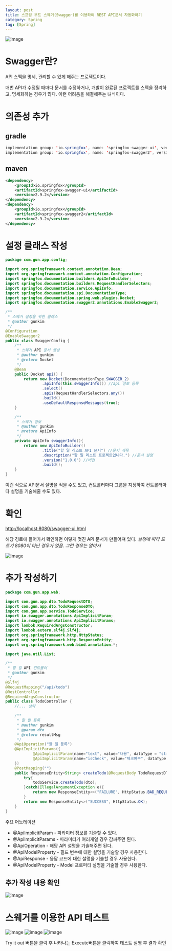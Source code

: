 ```yaml
---
layout: post
title: 스프링 부트 스웨거(Swagger)를 이용하여 REST API문서 자동화하기
category: Spring
tag: [Spring]
---
```


![image](https://user-images.githubusercontent.com/45007556/91055366-86702700-e65f-11ea-828c-795ba0452b3e.png)

# Swagger란?

API 스펙을 명세, 관리할 수 있게 해주는 프로젝트이다.

매번 API가 수정될 때마다 문서를 수정하거나, 개발이 완료된 프로젝트를 스펙을 정리하고, 명세화하는 경우가 많다. 이런 어려움을 해결해주는 녀석이다.

# 의존성 추가

## gradle

```java
implementation group: 'io.springfox', name: 'springfox-swagger-ui', version: '2.9.2'
implementation group: 'io.springfox', name: 'springfox-swagger2', version: '2.9.2'
```

## maven

```xml
<dependency>
    <groupId>io.springfox</groupId>
    <artifactId>springfox-swagger-ui</artifactId>
    <version>2.9.2</version>
</dependency>
<dependency>
    <groupId>io.springfox</groupId>
    <artifactId>springfox-swagger2</artifactId>
    <version>2.9.2</version>
</dependency>
```

# 설정 클래스 작성

```java
package com.gun.app.config;

import org.springframework.context.annotation.Bean;
import org.springframework.context.annotation.Configuration;
import springfox.documentation.builders.ApiInfoBuilder;
import springfox.documentation.builders.RequestHandlerSelectors;
import springfox.documentation.service.ApiInfo;
import springfox.documentation.spi.DocumentationType;
import springfox.documentation.spring.web.plugins.Docket;
import springfox.documentation.swagger2.annotations.EnableSwagger2;

/**
 * 스웨거 설정을 위한 클래스
 * @author gunkim
 */
@Configuration
@EnableSwagger2
public class SwaggerConfig {
    /**
     * 스웨거 API 문서 생성
     * @author gunkim
     * @return Docket
     */
    @Bean
    public Docket api() {
        return new Docket(DocumentationType.SWAGGER_2)
                .apiInfo(this.swaggerInfo()) //api 정보 등록
                .select()
                .apis(RequestHandlerSelectors.any())
                .build()
                .useDefaultResponseMessages(true);
    }

    /**
     * 스웨거 정보
     * @author gunkim
     * @return ApiInfo
     */
    private ApiInfo swaggerInfo(){
        return new ApiInfoBuilder()
                .title("할 일 리스트 API 문서") //문서 제목
                .description("할 일 리스트 프로젝트입니다.") //문서 설명
                .version("1.0.0") //버전
                .build();
    }
}
```

이런 식으로 API문서 설명을 적을 수도 있고, 컨트롤러마다 그룹을 지정하여 컨트롤러마다 설명을 기술해줄 수도 있다.

# 확인

[http://localhost:8080/swagger-ui.html](http://localhost:8080/swagger-ui.html)

해당 경로에 들어가서 확인하면 이렇게 멋진 API 문서가 만들어져 있다. _설정에 따라 포트가 8080이 아닌 경우가 있음. 그런 경우는 알아서_

![image](https://user-images.githubusercontent.com/45007556/91055540-c0d9c400-e65f-11ea-8717-889157a001c3.png)

# 추가 작성하기

```java
package com.gun.app.web;

import com.gun.app.dto.TodoRequestDTO;
import com.gun.app.dto.TodoResponseDTO;
import com.gun.app.service.TodoService;
import io.swagger.annotations.ApiImplicitParam;
import io.swagger.annotations.ApiImplicitParams;
import lombok.RequiredArgsConstructor;
import lombok.extern.slf4j.Slf4j;
import org.springframework.http.HttpStatus;
import org.springframework.http.ResponseEntity;
import org.springframework.web.bind.annotation.*;

import java.util.List;

/**
 * 할 일 API 컨트롤러
 * @author gunkim
 */
@Slf4j
@RequestMapping("/api/todo")
@RestController
@RequiredArgsConstructor
public class TodoController {
	//... 생략

    /**
     * 할 일 등록
     * @author gunkim
     * @param dto
     * @return resultMsg
     */
    @ApiOperation("할 일 등록")
    @ApiImplicitParams({
            @ApiImplicitParam(name="text", value="내용", dataType = "string"),
            @ApiImplicitParam(name="isCheck", value="체크여부", dataType = "boolean")
    })
    @PostMapping("")
    public ResponseEntity<String> createTodo(@RequestBody TodoRequestDTO dto){
        try{
            todoService.createTodo(dto);
        }catch(IllegalArgumentException e){
            return new ResponseEntity<>("FAILURE", HttpStatus.BAD_REQUEST);
        }
        return new ResponseEntity<>("SUCCESS", HttpStatus.OK);
    }
}
```

주요 어노테이션

- @ApiImplicitParam - 파라미터 정보를 기술할 수 있다.
- @ApiImplicitParams - 파라미터가 여러개일 경우 감싸주면 된다.
- @ApiOperation - 해당 API 설명을 기술해주면 된다.
- @ApiModelProperty - 필드 변수에 대한 설명을 기술할 경우 사용한다.
- @ApiResponse - 응답 코드에 대한 설명을 기술할 경우 사용한다.
- @ApiModelProperty - Model 프로퍼티 설명을 기술할 경우 사용한다.

## 추가 작성 내용 확인

![image](https://user-images.githubusercontent.com/45007556/91055574-cdf6b300-e65f-11ea-80ea-6ceca6e0bd05.png)

# 스웨거를 이용한 API 테스트

![image](https://user-images.githubusercontent.com/45007556/91055593-d6e78480-e65f-11ea-82e4-10c259161360.png)
![image](https://user-images.githubusercontent.com/45007556/91055600-d9e27500-e65f-11ea-9bbd-4bf1fa8def1d.png)
![image](https://user-images.githubusercontent.com/45007556/91055603-dc44cf00-e65f-11ea-9cfc-fd8acfb0b48c.png)

Try it out 버튼을 클릭 후 나타나는 Execute버튼을 클릭하여 테스트 실행 후 결과 확인
